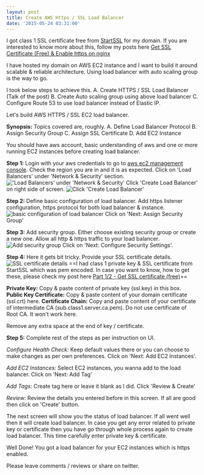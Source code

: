 ```yaml
---
layout: post
title: Create AWS Https / SSL Load Balancer
date: '2015-05-24 03:31:00'
---
```


I got class 1 SSL certificate free from [StartSSL](https://www.startssl.com/) for my domain. 
If you are interested to know more about this, follow my posts here [Get SSL Certificate (Free) & Enable https on nginx](http://bit.ly/1L6XePf)

I have hosted my domain on AWS EC2 instance and I want to build it around scalable & reliable architecture. Using load balancer with auto scaling group is the way to go.

I took below steps to achieve this.
A. Create HTTPS / SSL Load Balancer (Talk of the post)
B. Create Auto scaling group using above load balancer
C. Configure Route 53 to use load balancer instead of Elastic IP.

Let's build AWS HTTPS / SSL EC2 load balancer.

**Synopsis:**
Topics covered are, roughly.
A. Define Load Balancer Protocol
B. Assign Security Group
C. Assign SSL Certificate
D. Add EC2 Instance

You should have aws account, basic understanding of aws and one or more running EC2 instances before creating load balancer.

**Step 1:**
Login with your aws credentials to go to [aws ec2 management console](https://ap-southeast-1.console.aws.amazon.com/ec2/v2/home).
Check the region you are in and it is as expected.
Click on 'Load Balancers' under 'Network & Security' section.
!['Load Balancers' under 'Network & Security'](https://ashishapy-ghost.s3.amazonaws.com/2015/May/1elb-1432444010267.jpg)
Click 'Create Load Balancer' on right side of screen.
![Click 'Create Load Balancer'](https://ashishapy-ghost.s3.amazonaws.com/2015/May/2elb-1432444285176.jpg)

**Step 2:**
Define basic configuration of load balancer.
Add https listener configuration, https protocol for both load balancer & instance.
![basic configuration of load balancer](https://ashishapy-ghost.s3.amazonaws.com/2015/May/3elb-1432444641729.jpg)
Click on 'Next: Assign Security Group'

**Step 3:**
Add security group. Either choose existing security group or create a new one. Allow all http & https traffic to your load balancer.
![Add security group](https://ashishapy-ghost.s3.amazonaws.com/2015/May/4elb-1432446047203.jpg)
Click on 'Next: Configure Security Settings'.

**Step 4:**
Here it gets bit tricky. Provide your SSL certificate details.
![SSL certificate details](https://ashishapy-ghost.s3.amazonaws.com/2015/May/5elb-1432446553171.jpg)
==I had class 1 private key & SSL certificate from StartSSL which was pem encoded. In case you want to know, how to get these, please check my post here [Part 1/2 - Get SSL certificate (free)](https://ashishapy.com/part-12-get-ssl-certificate-free/)==

**Private Key:** 
Copy & paste content of private key (ssl.key) in this box.
**Public Key Certificate:** 
Copy & paste content of your domain certificate (ssl.crt) here.
**Certificate Chain:**
Copy and paste content of your certificate of intermediate CA (sub.class1.server.ca.pem). Do not use certificate of Root CA. It won't work here.

Remove any extra space at the end of key / certificate. 

**Step 5:**
Complete rest of the steps as per instruction on UI.

*Configure Health Check:* 
 Keep default values there or you can choose to make changes as per own preferences. Click on 'Next: Add EC2 Instances'.

*Add EC2 Instances:*
Select EC2 instances, you wanna add to the load balancer. Click on 'Next: Add Tag'

*Add Tags:*
Create tag here or leave it blank as I did. Click 'Review & Create'

*Review:*
Review the details you entered before in this screen. If all are good then click on 'Create' button.

The next screen will show you the status of load balancer. If all went well then it will create load balancer. In case you get any error related to private key or certificate then you have go through whole process again to create load balancer. This time carefully enter private key & certificate.

Well Done! You got a load balancer for your EC2 instances which is https enabled.

Please leave comments / reviews or share on twitter.
